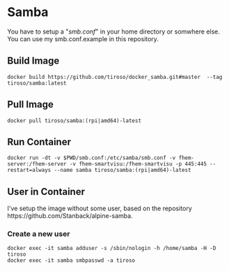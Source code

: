<h1>Samba</h1>
<p>You have to setup a "<i>smb.conf</i>" in your home directory or somwhere else. You can use my smb.conf.example in this repository.</p>

<h2>Build Image</h2>
<p><code>docker build https://github.com/tiroso/docker_samba.git#master  --tag tiroso/samba:latest</code></p>

<h2>Pull Image</h2>
<p><code>docker pull tiroso/samba:(rpi|amd64)-latest</code></p>

<h2>Run Container</h2>
<p><code>docker run -dt -v $PWD/smb.conf:/etc/samba/smb.conf -v fhem-server:/fhem-server -v fhem-smartvisu:/fhem-smartvisu -p 445:445 --restart=always --name samba tiroso/samba:(rpi|amd64)-latest</code></p>

<h2>User in Container</h2>
<p>I've setup the image without some user, based on the repository https://github.com/Stanback/alpine-samba.</p>
<h3>Create a new user</h3>
<p><code>docker exec -it samba adduser -s /sbin/nologin -h /home/samba -H -D tiroso</code><br>
  <code>docker exec -it samba smbpasswd -a tiroso</code></p>
